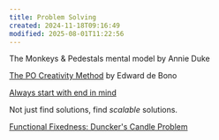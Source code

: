 ```yaml
---
title: Problem Solving
created: 2024-11-18T09:16:49
modified: 2025-08-01T11:22:56
---
```


The Monkeys \& Pedestals mental model by Annie Duke

[The PO Creativity Method](The%20PO%20Creativity%20Method.md) by Edward de Bono

[Always start with end in mind](always-start-with-end-in-mind.md)

Not just find solutions, find _scalable_ solutions.

[Functional Fixedness: Duncker's Candle Problem](https://en.wikipedia.org/wiki/Candle_problem)
